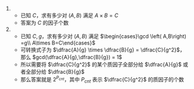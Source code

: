 1. + 已知 $C$，求有多少对 $(A,B)$ 满足 $A \times B = C$
   + 答案为 $C$ 的因子个数
2. + 已知 $C,g$，求有多少对 $(A,B)$ 满足 $\begin{cases}\gcd \left( A,B\right) =g\\
     A\times B=C\end{cases}$
   + 可转换式子为 $\dfrac{A}{g} \times \dfrac{B}{g} = \dfrac{C}{g^2}$，那么 $gcd(\dfrac{A}{g},\dfrac{B}{g}) = 1$
   + 所以需要将 $\dfrac{C}{g^2}$ 的某个质因子全部分给 $\dfrac{A}{g}$ 或者全部分给 $\dfrac{B}{g}$
   + 那么答案就是 $2^{P_{cnt}}$，其中 $P_{cnt}$ 表示 $\dfrac{C}{g^2}$ 的质因子的个数